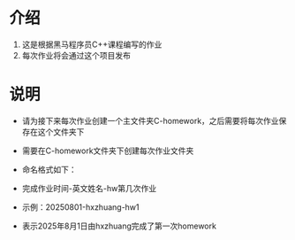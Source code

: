 # 介绍
1. 这是根据黑马程序员C++课程编写的作业
2. 每次作业将会通过这个项目发布
# 说明
- 请为接下来每次作业创建一个主文件夹C-homework，之后需要将每次作业保存在这个文件夹下
- 需要在C-homework文件夹下创建每次作业文件夹
- 命名格式如下：
- 完成作业时间-英文姓名-hw第几次作业

- 示例：20250801-hxzhuang-hw1
- 表示2025年8月1日由hxzhuang完成了第一次homework
